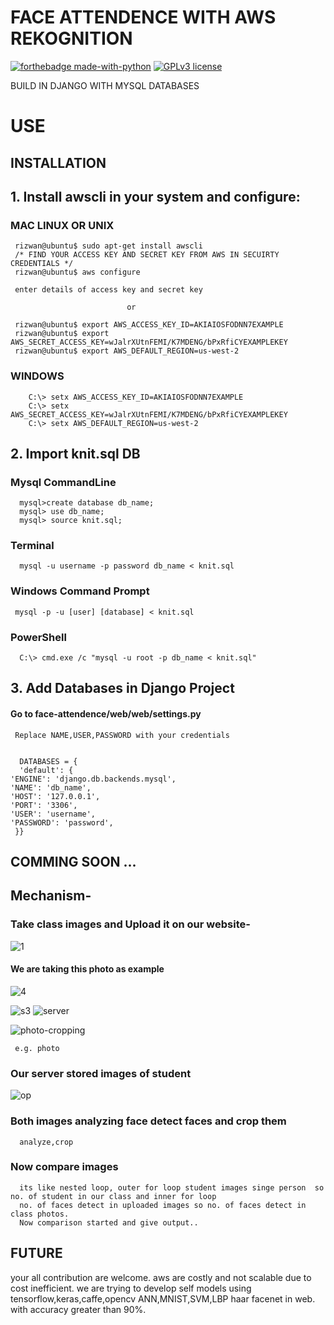 # FACE ATTENDENCE WITH AWS REKOGNITION 
[![forthebadge made-with-python](http://ForTheBadge.com/images/badges/made-with-python.svg)](https://www.python.org/)    [![GPLv3 license](https://img.shields.io/badge/License-GPLv3-blue.svg)](http://perso.crans.org/besson/LICENSE.html)

BUILD IN DJANGO WITH MYSQL DATABASES 


# USE



## INSTALLATION

## 1. Install awscli in your system and configure: 
   ### MAC LINUX OR UNIX
     rizwan@ubuntu$ sudo apt-get install awscli
     /* FIND YOUR ACCESS KEY AND SECRET KEY FROM AWS IN SECUIRTY CREDENTIALS */
     rizwan@ubuntu$ aws configure
     
     enter details of access key and secret key
     
                              or
                              
     rizwan@ubuntu$ export AWS_ACCESS_KEY_ID=AKIAIOSFODNN7EXAMPLE 
     rizwan@ubuntu$ export AWS_SECRET_ACCESS_KEY=wJalrXUtnFEMI/K7MDENG/bPxRfiCYEXAMPLEKEY 
     rizwan@ubuntu$ export AWS_DEFAULT_REGION=us-west-2
     
   ### WINDOWS 
        C:\> setx AWS_ACCESS_KEY_ID=AKIAIOSFODNN7EXAMPLE
        C:\> setx AWS_SECRET_ACCESS_KEY=wJalrXUtnFEMI/K7MDENG/bPxRfiCYEXAMPLEKEY
        C:\> setx AWS_DEFAULT_REGION=us-west-2
        
  ## 2. Import knit.sql DB
   ### Mysql CommandLine
      mysql>create database db_name;
      mysql> use db_name;
      mysql> source knit.sql;
   ### Terminal
      mysql -u username -p password db_name < knit.sql
   ### Windows Command Prompt
     mysql -p -u [user] [database] < knit.sql
   ### PowerShell
      C:\> cmd.exe /c "mysql -u root -p db_name < knit.sql" 
 ## 3. Add Databases in Django Project
   #### Go to face-attendence/web/web/settings.py 
     Replace NAME,USER,PASSWORD with your credentials
     
     
      DATABASES = {
      'default': {
    'ENGINE': 'django.db.backends.mysql',
    'NAME': 'db_name',
    'HOST': '127.0.0.1',
    'PORT': '3306',
    'USER': 'username',
    'PASSWORD': 'password',
     }}
   
        


## COMMING SOON ...

## Mechanism- 

 ### Take class images and Upload it on our website-
  ![1](https://user-images.githubusercontent.com/29729380/55557299-32317380-5707-11e9-87ed-53bbc0f0edad.jpg)
  
  #### We are taking this photo as example
![4](https://user-images.githubusercontent.com/29729380/55557345-470e0700-5707-11e9-9a77-1d524236eb54.jpg)

![s3](https://user-images.githubusercontent.com/29729380/55557438-702e9780-5707-11e9-8615-aee9c61a404a.gif)
![server](https://user-images.githubusercontent.com/29729380/55557471-7d4b8680-5707-11e9-8c74-ee60d52b4ec1.gif)

![photo-cropping](https://user-images.githubusercontent.com/29729380/55557513-96543780-5707-11e9-8572-9227f56ca399.gif)

     e.g. photo
 ### Our server stored images of student 
   ![op](https://user-images.githubusercontent.com/29729380/55557397-6147e500-5707-11e9-8c7e-33b70fc4829d.jpg)

 ### Both images analyzing face detect faces and crop them
      
      analyze,crop
 ### Now compare images 
      its like nested loop, outer for loop student images singe person  so no. of student in our class and inner for loop   
      no. of faces detect in uploaded images so no. of faces detect in class photos.
      Now comparison started and give output..
     

## FUTURE
 your all contribution are welcome. aws are costly and not scalable due to cost inefficient. we are trying to develop self models using tensorflow,keras,caffe,opencv ANN,MNIST,SVM,LBP haar facenet in web. with accuracy greater than 90%.
 
